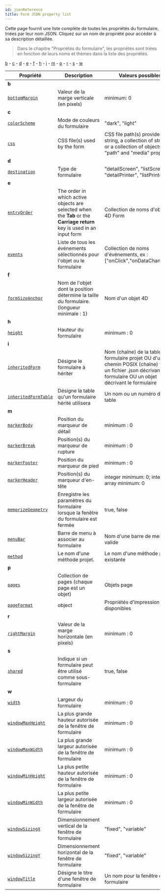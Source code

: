 ```yaml
---
id: jsonReference
title: Form JSON property list
---
```


Cette page fournit une liste complète de toutes les propriétés du formulaire, triées par leur nom JSON. Cliquez sur un nom de propriété pour accéder à sa description détaillée.

> Dans le chapitre "Propriétés du formulaire", les propriétés sont triées en fonction de leurs noms et thèmes dans la liste des propriétés.

[b](#b) - [c](#c) - [d](#d) - [e](#e) - [f](#f) - [h](#h) - [i](#i) - [m](#m) - [p](#p) - [r](#r) - [s](#s) - [w](#w)

| Propriété                                                                 | Description                                                                                                             | Valeurs possibles                                                                                                                                                                                      |
| ------------------------------------------------------------------------- | ----------------------------------------------------------------------------------------------------------------------- | ------------------------------------------------------------------------------------------------------------------------------------------------------------------------------------------------------ |
| <a name="b">**b**</a>                                                     |                                                                                                                         |                                                                                                                                                                                                        |
| [`bottomMargin`](properties_FormSize.md#vert-margin)                      | Valeur de la marge verticale (en pixels)                                                             | minimum: 0<a name="d"></a>                                                                                                                                                                             |
| <a name="c">**c**</a>                                                     |                                                                                                                         |                                                                                                                                                                                                        |
| [`colorScheme`](properties_FormProperties.md#color-scheme)                | Mode de couleurs du formulaire                                                                                          | "dark", "light"                                                                                                                                                                                        |
| [`css`](properties_FormProperties.md#css)                                 | CSS file(s) used by the form                                                                         | CSS file path(s) provided as a string, a collection of strings, or a collection of objects with "path" and "media" properties                                                       |
| <a name="d">**d**</a>                                                     |                                                                                                                         |                                                                                                                                                                                                        |
| [`destination`](properties_FormProperties.md#form-type)                   | Type de formulaire                                                                                                      | "detailScreen", "listScreen", "detailPrinter", "listPrinter"                                                                                                                                           |
| <a name="e">**e**</a>                                                     |                                                                                                                         |                                                                                                                                                                                                        |
| [`entryOrder`](formEditor.md#data-entry-order)                            | The order in which active objects are selected when the **Tab** or the **Carriage return** key is used in an input form | Collection de noms d'objets 4D Form                                                                                                                                                                    |
| [`events`](Events/overview.md)                                            | Liste de tous les événements sélectionnés pour l'objet ou le formulaire                                                 | Collection de noms d'événements, ex : ["onClick","onDataChange"...].                                                                               |
| <a name="f">**f**</a>                                                     |                                                                                                                         |                                                                                                                                                                                                        |
| [`formSizeAnchor`](properties_FormSize.md#form-size)                      | Nom de l'objet dont la position détermine la taille du formulaire. (longueur minimale : 1)           | Nom d'un objet 4D                                                                                                                                                                                      |
| <a name="h">**h**</a>                                                     |                                                                                                                         |                                                                                                                                                                                                        |
| [`height`](properties_FormSize.md#height)                                 | Hauteur du formulaire                                                                                                   | minimum : 0                                                                                                                                                                                            |
| <a name="i">**i**</a>                                                     |                                                                                                                         |                                                                                                                                                                                                        |
| [`inheritedForm`](properties_FormProperties.md#inherited-form-name)       | Désigne le formulaire à hériter                                                                                         | Nom (chaîne) de la table ou du formulaire projet OU d'un chemin POSIX (chaîne) vers un fichier .json décrivant le formulaire OU un objet décrivant le formulaire |
| [`inheritedFormTable`](properties_FormProperties.md#inherited-form-table) | Désigne la table qu'un formulaire hérité utilisera                                                                      | Un nom ou un numéro de table                                                                                                                                                                           |
| <a name="m">**m**</a>                                                     |                                                                                                                         |                                                                                                                                                                                                        |
| [`markerBody`](properties_Markers.md#form-detail)                         | Position du marqueur de détail                                                                                          | minimum : 0                                                                                                                                                                                            |
| [`markerBreak`](properties_Markers.md#form-break)                         | Position(s) du marqueur de rupture                                                                   | minimum : 0                                                                                                                                                                                            |
| [`markerFooter`](properties_Markers.md#form-footer)                       | Position du marqueur de pied                                                                                            | minimum : 0                                                                                                                                                                                            |
| [`markerHeader`](properties_Markers.md#forrm-header)                      | Position(s) du marqueur d'en-tête                                                                    | integer minimum: 0; integer array minimum: 0                                                                                                                                                           |
| [`memorizeGeometry`](properties_FormProperties.md#memorize-geometry)      | Enregistre les paramètres du formulaire lorsque la fenêtre du formulaire est fermée                                     | true, false                                                                                                                                                                                            |
| [`menuBar`](properties_Menu.md#associated-menu-bar)                       | Barre de menu à associer au formulaire                                                                                  | Nom d'une barre de menus valide                                                                                                                                                                        |
| [`method`](properties_Action.md#method)                                   | Le nom d'une méthode projet.                                                                                            | Le nom d'une méthode projet existante                                                                                                                                                                  |
| <a name="p">**p**</a>                                                     |                                                                                                                         |                                                                                                                                                                                                        |
| [`pages`](properties_FormProperties.md#pages)                             | Collection de pages (chaque page est un objet)                                                       | Objets page                                                                                                                                                                                            |
| [`pageFormat`](properties_Print.md#settings)                              | object                                                                                                                  | Propriétés d'impression disponibles                                                                                                                                                                    |
| <a name="r">**r**</a>                                                     |                                                                                                                         |                                                                                                                                                                                                        |
| [`rightMargin`](properties_FormSize.md#hor-margin)                        | Valeur de la marge horizontale (en pixels)                                                           | minimum : 0                                                                                                                                                                                            |
| <a name="s">**s**</a>                                                     |                                                                                                                         |                                                                                                                                                                                                        |
| [`shared`](properties_FormProperties.md#published-as-subform)             | Indique si un formulaire peut être utilisé comme sous-formulaire                                                        | true, false                                                                                                                                                                                            |
| <a name="w">**w**</a>                                                     |                                                                                                                         |                                                                                                                                                                                                        |
| [`width`](properties_FormSize.md#width)                                   | Largeur du formulaire                                                                                                   | minimum : 0                                                                                                                                                                                            |
| [`windowMaxHeight`](properties_FormProperties.md#maximum-height)          | La plus grande hauteur autorisée de la fenêtre de formulaire                                                            | minimum : 0                                                                                                                                                                                            |
| [`windowMaxWidth`](properties_FormProperties.md#maximum-width)            | La plus grande largeur autorisée de la fenêtre de formulaire                                                            | minimum : 0                                                                                                                                                                                            |
| [`windowMinHeight`](properties_FormProperties.md#minimum-height)          | La plus petite hauteur autorisée de la fenêtre de formulaire                                                            | minimum : 0                                                                                                                                                                                            |
| [`windowMinWidth`](properties_FormProperties.md#minimum-width)            | La plus petite largeur autorisée de la fenêtre de formulaire                                                            | minimum : 0                                                                                                                                                                                            |
| [`windowSizingX`](properties_WindowSize.md#fixed-width)                   | Dimensionnement vertical de la fenêtre de formulaire                                                                    | "fixed", "variable"                                                                                                                                                                                    |
| [`windowSizingY`](properties_WindowSize.md#fixed-height)                  | Dimensionnement horizontal de la fenêtre de formulaire                                                                  | "fixed", "variable"                                                                                                                                                                                    |
| [`windowTitle`](properties_FormProperties.md#window-title)                | Désigne le titre d'une fenêtre de formulaire                                                                            | Un nom pour la fenêtre de formulaire                                                                                                                                                                   |
